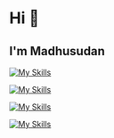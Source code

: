 # Hi 👋
## I'm Madhusudan


[![My Skills](https://skillicons.dev/icons?i=js,html,css,php)](https://skillicons.dev)

[![My Skills](https://skillicons.dev/icons?i=react,nextjs,express,django,tailwind,bootstrap)](https://skillicons.dev)

[![My Skills](https://skillicons.dev/icons?i=mysql,mongodb)](https://skillicons.dev)

[![My Skills](https://skillicons.dev/icons?i=figma,github)](https://skillicons.dev)
